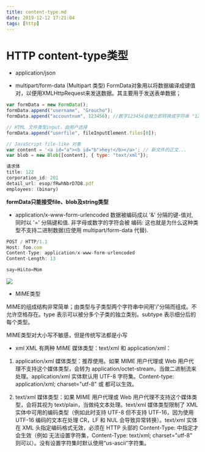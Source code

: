 ```yaml
---
title: content-type.md
date: 2019-12-12 17:21:04
tags: [http]
---
```

# HTTP content-type类型

- application/json


- multipart/form-data (Multipart 类型)
FormData对象用以将数据编译成键值对，以便用XMLHttpRequest来发送数据。其主要用于发送表单数据；
``` js
var formData = new FormData();
formData.append("username", "Groucho");
formData.append("accountnum", 123456); //数字123456会被立即转换成字符串 "123456"

// HTML 文件类型input，由用户选择
formData.append("userfile", fileInputElement.files[0]);

// JavaScript file-like 对象
var content = '<a id="a"><b id="b">hey!</b></a>'; // 新文件的正文...
var blob = new Blob([content], { type: "text/xml"});

请求体
title: 122
corporation_id: 201
detail_url: esop/fRwhNbrD7D8.pdf
employees: (binary)
```
<strong>formData只能接受file、blob及string类型</strong>

- application/x-www-form-urlencoded
数据被编码成以 '&' 分隔的键-值对, 同时以 '=' 分隔键和值. 非字母或数字的字符会被 编码: 这也就是为什么这种类型不支持二进制数据(应使用 multipart/form-data 代替).
``` js
POST / HTTP/1.1
Host: foo.com
Content-Type: application/x-www-form-urlencoded
Content-Length: 13

say=Hi&to=Mom
```
![](https://upload-images.jianshu.io/upload_images/5863464-eefb916cd00ff9f9.png?imageMogr2/auto-orient/strip|imageView2/2/w/813/format/webp)
- MIME类型

MIME的组成结构非常简单；由类型与子类型两个字符串中间用'/'分隔而组成。不允许空格存在。type 表示可以被分多个子类的独立类别。subtype 表示细分后的每个类型。

MIME类型对大小写不敏感，但是传统写法都是小写

- xml
XML 有两种 MIME 媒体类型：text/xml 和 application/xml：

1. application/xml 媒体类型：推荐使用。如果 MIME 用户代理或 Web 用户代理不支持这个媒体类型，会转为 application/octet-stream，当做二进制流来处理。application/xml 实体默认用 UTF-8 字符集。Content-type: application/xml; charset="utf-8" 或 <?xml version="1.0" encoding="utf-8"?> 都可以生效。

2. text/xml 媒体类型：如果 MIME 用户代理或 Web 用户代理不支持这个媒体类型，会将其视为 text/plain，当做纯文本处理。text/xml 媒体类型限制了 XML 实体中可用的编码类型（例如此时支持 UTF-8 但不支持 UTF-16，因为使用 UTF-16 编码的文本在处理 CR，LF 和 NUL 会导致异常转换）。text/xml 实体在 XML 头指定编码格式无效，必须在 HTTP 头部的 Content-Type: 中指定才会生效（例如 <?xml version="1.0" encoding="utf-8"?> 无法设置字符集，Content-Type: text/xml; charset="utf-8" 则可以）。没有设置字符集时默认使用“us-ascii”字符集。
